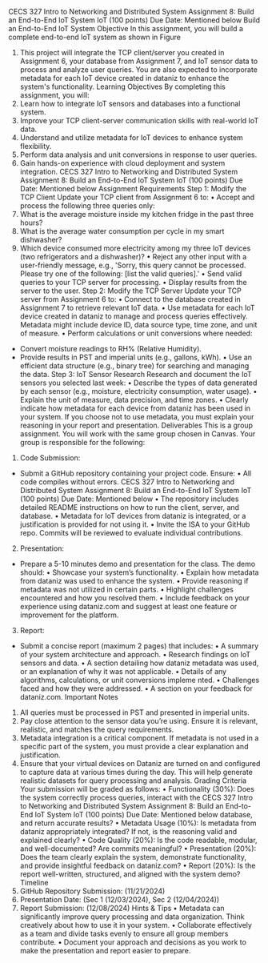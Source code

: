CECS 327 Intro to Networking and Distributed System
Assignment 8: Build an End-to-End IoT System
IoT (100 points)
Due Date: Mentioned below
Build an End-to-End IoT System
Objective
In this assignment, you will build a complete end-to-end IoT system as shown in Figure
1. This project will integrate the TCP client/server you created in Assignment 6, your
database from Assignment 7, and IoT sensor data to process and analyze user queries.
You are also expected to incorporate metadata for each IoT device created in dataniz to
enhance the system's functionality.
Learning Objectives
By completing this assignment, you will:
1. Learn how to integrate IoT sensors and databases into a functional system.
2. Improve your TCP client-server communication skills with real-world IoT data.
3. Understand and utilize metadata for IoT devices to enhance system flexibility.
4. Perform data analysis and unit conversions in response to user queries.
5. Gain hands-on experience with cloud deployment and system integration.
CECS 327 Intro to Networking and Distributed System
Assignment 8: Build an End-to-End IoT System
IoT (100 points)
Due Date: Mentioned below
Assignment Requirements
Step 1: Modify the TCP Client
Update your TCP client from Assignment 6 to:
• Accept and process the following three queries only:
1. What is the average moisture inside my kitchen fridge in the past three hours?
2. What is the average water consumption per cycle in my smart dishwasher?
3. Which device consumed more electricity among my three IoT devices (two
refrigerators and a dishwasher)?
• Reject any other input with a user-friendly message, e.g., 'Sorry, this query cannot be
processed. Please try one of the following: [list the valid queries].'
• Send valid queries to your TCP server for processing.
• Display results from the server to the user.
Step 2: Modify the TCP Server
Update your TCP server from Assignment 6 to:
• Connect to the database created in Assignment 7 to retrieve relevant IoT data.
• Use metadata for each IoT device created in dataniz to manage and process queries
effectively. Metadata might include device ID, data source type, time zone, and unit of
measure.
• Perform calculations or unit conversions where needed:
- Convert moisture readings to RH% (Relative Humidity).
- Provide results in PST and imperial units (e.g., gallons, kWh).
• Use an efficient data structure (e.g., binary tree) for searching and managing the data.
Step 3: IoT Sensor Research
Research and document the IoT sensors you selected last week:
• Describe the types of data generated by each sensor (e.g., moisture, electricity
consumption, water usage).
• Explain the unit of measure, data precision, and time zones.
• Clearly indicate how metadata for each device from dataniz has been used in your
system. If you choose not to use metadata, you must explain your reasoning in your
report and presentation.
Deliverables
This is a group assignment. You will work with the same group chosen in Canvas. Your
group is responsible for the following:
1. Code Submission:
- Submit a GitHub repository containing your project code. Ensure:
• All code compiles without errors.
CECS 327 Intro to Networking and Distributed System
Assignment 8: Build an End-to-End IoT System
IoT (100 points)
Due Date: Mentioned below
• The repository includes detailed README instructions on how to run the client,
server, and database.
• Metadata for IoT devices from dataniz is integrated, or a justification is provided for
not using it.
• Invite the ISA to your GitHub repo. Commits will be reviewed to evaluate individual
contributions.
2. Presentation:
- Prepare a 5-10 minutes demo and presentation for the class. The demo should:
• Showcase your system’s functionality.
• Explain how metadata from dataniz was used to enhance the system.
• Provide reasoning if metadata was not utilized in certain parts.
• Highlight challenges encountered and how you resolved them.
• Include feedback on your experience using dataniz.com and suggest at least one
feature or improvement for the platform.
3. Report:
- Submit a concise report (maximum 2 pages) that includes:
• A summary of your system architecture and approach.
• Research findings on IoT sensors and data.
• A section detailing how dataniz metadata was used, or an explanation of why it was
not applicable.
• Details of any algorithms, calculations, or unit conversions impleme nted.
• Challenges faced and how they were addressed.
• A section on your feedback for dataniz.com.
Important Notes
1. All queries must be processed in PST and presented in imperial units.
2. Pay close attention to the sensor data you’re using. Ensure it is relevant, realistic, and
matches the query requirements.
3. Metadata integration is a critical component. If metadata is not used in a specific part
of the system, you must provide a clear explanation and justification.
4. Ensure that your virtual devices on Dataniz are turned on and configured to capture
data at various times during the day. This will help generate realistic datasets for query
processing and analysis.
Grading Criteria
Your submission will be graded as follows:
• Functionality (30%): Does the system correctly process queries, interact with the
CECS 327 Intro to Networking and Distributed System
Assignment 8: Build an End-to-End IoT System
IoT (100 points)
Due Date: Mentioned below
database, and return accurate results?
• Metadata Usage (10%): Is metadata from dataniz appropriately integrated? If not, is the
reasoning valid and explained clearly?
• Code Quality (20%): Is the code readable, modular, and well-documented? Are
commits meaningful?
• Presentation (20%): Does the team clearly explain the system, demonstrate
functionality, and provide insightful feedback on dataniz.com?
• Report (20%): Is the report well-written, structured, and aligned with the system demo?
Timeline
1. GitHub Repository Submission: (11/21/2024)
2. Presentation Date: (Sec 1 (12/03/2024), Sec 2 (12/04/2024))
3. Report Submission: (12/08/2024)
Hints & Tips
• Metadata can significantly improve query processing and data organization. Think
creatively about how to use it in your system.
• Collaborate effectively as a team and divide tasks evenly to ensure all group members
contribute.
• Document your approach and decisions as you work to make the presentation and
report easier to prepare.
